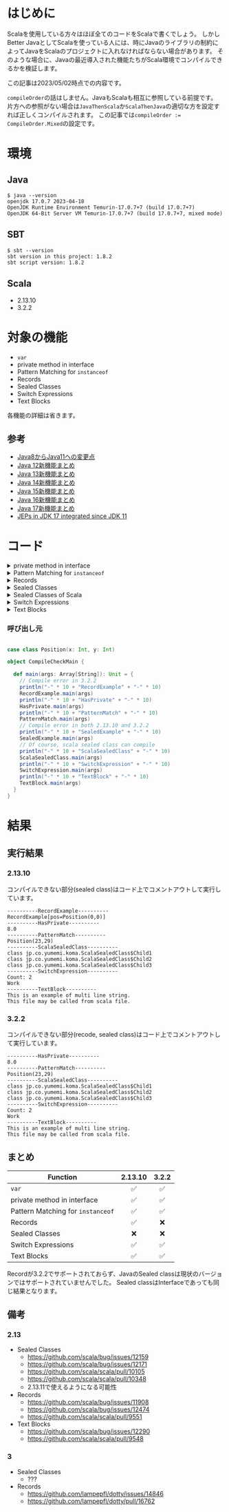 # はじめに

Scalaを使用している方々はほぼ全てのコードをScalaで書くでしょう。
しかしBetter JavaとしてScalaを使っている人には、時にJavaのライブラリの制約によってJavaをScalaのプロジェクトに入れなければならない場合があります。
そのような場合に、Javaの最近導入された機能たちがScala環境でコンパイルできるかを検証します。

この記事は2023/05/02時点での内容です。

`compileOrder`の話はしません。JavaもScalaも相互に参照している前提です。
片方への参照がない場合は`JavaThenScala`か`ScalaThenJava`の適切な方を設定すれば正しくコンパイルされます。
この記事では`compileOrder := CompileOrder.Mixed`の設定です。

# 環境

## Java

```shell
$ java --version
openjdk 17.0.7 2023-04-18
OpenJDK Runtime Environment Temurin-17.0.7+7 (build 17.0.7+7)
OpenJDK 64-Bit Server VM Temurin-17.0.7+7 (build 17.0.7+7, mixed mode)
```

## SBT

```shell
$ sbt --version
sbt version in this project: 1.8.2
sbt script version: 1.8.2
```

## Scala

* 2.13.10
* 3.2.2

# 対象の機能

* `var`
* private method in interface
* Pattern Matching for `instanceof`
* Records
* Sealed Classes
* Switch Expressions
* Text Blocks

各機能の詳細は省きます。

## 参考

* [Java8からJava11への変更点](https://qiita.com/nowokay/items/1ce24079f4daafc73b4a)
* [Java 12新機能まとめ](https://qiita.com/nowokay/items/0e860819b6ffb1aca90a)
* [Java 13新機能まとめ](https://qiita.com/nowokay/items/3e1625a77cb435394547)
* [Java 14新機能まとめ](https://qiita.com/nowokay/items/ec85d97a7cecaaac8123)
* [Java 15新機能まとめ](https://qiita.com/nowokay/items/2858699bc1cd89222cd8)
* [Java 16新機能まとめ](https://qiita.com/nowokay/items/215769cdcb14d6c5412f)
* [Java 17新機能まとめ](https://qiita.com/nowokay/items/ec58bf8f30d236a12acb)
* [JEPs in JDK 17 integrated since JDK 11](https://openjdk.org/projects/jdk/17/jeps-since-jdk-11)

# コード

<details><summary>private method in interface</summary><div>

```java
public interface HasPrivate {
    default double pow(Position position) {
        return Math.pow(position.x(), this.internalParameter());
    }

    private double internalParameter() {
        return 3d;
    }

    static void main(String[] args) {
        var hasPrivate = new HasPrivate() {
        };
        System.out.println(hasPrivate.pow(new Position(2, 2)));
    }
}
```

</div></details>

<details><summary>Pattern Matching for <code>instanceof</code></summary><div>

```java
import java.time.LocalTime;
import java.util.List;
import java.util.Map;

public class PatternMatch {
    public static void main(String[] args) {
        var something = returnSomething(LocalTime.now());
        if (something instanceof String s) {
            System.out.println("String! " + s);
        } else if (something instanceof List<?>) {
            System.out.println("List" + something.getClass());
        } else if (something instanceof Map<?, ?> m && m.isEmpty()) {
            System.out.println("Empty map, " + m.getClass());
        } else if (something instanceof Position p) {
            System.out.println(p);
        } else {
            throw new IllegalStateException("What?");
        }
    }

    private static Object returnSomething(LocalTime time) {
        return switch (time.getNano() % 5) {
            case 0, 1 -> "a";
            case 2 -> List.of();
            case 3 -> Map.of();
            case 4 -> new Position(time.getHour(), time.getMinute());
            default -> throw new AssertionError("unreachable");
        };
    }
}
```

</div></details>

<details><summary>Records</summary><div>

```java
public record RecordExample(Position pos) {
    public RecordExample {
        if (this.pos().x() < 0 || this.pos().y() < 0)
            throw new IllegalArgumentException("coordinate must be 0 or positive");
    }

    public RecordExample(int x, int y) {
        this(Position.apply(x, y));
    }

    public static void main(String[] args) {
        var pos = new RecordExample(0, 0);
        System.out.println(pos);
    }
}
```

</div></details>

<details><summary>Sealed Classes</summary><div>

```java
public sealed class SealedExample {

    public static void main(String[] args) {
        var example = new SealedExample();
        System.out.println(example.getClass());
        System.out.println(new Child1().getClass());
        System.out.println(new Child2().getClass());
        System.out.println(example.new Child3().getClass());
    }

    public static final class Child1 extends SealedExample {
    }

    public static non-sealed class Child2 extends SealedExample {
    }

    non-sealed class Child3 extends SealedExample {
    }
}
```

</div></details>

<details><summary>Sealed Classes of Scala</summary><div>

```scala
sealed class ScalaSealedClass {
  class Child3 extends ScalaSealedClass
}

object ScalaSealedClass {
  final class Child1 extends ScalaSealedClass

  class Child2 extends ScalaSealedClass

  def main(args: Array[String]): Unit = {
    val example = new ScalaSealedClass
    val c1 = new Child1
    val c2 = new Child2
    val c3 = new example.Child3
    println(c1.getClass)
    println(c2.getClass)
    println(c3.getClass)
  }
}

```

</div></details>

<details><summary>Switch Expressions</summary><div>

```java
import java.time.LocalDate;
import java.time.LocalTime;

public class SwitchExpression {
    public static void main(String[] args) {
        int a = switch (LocalTime.now().getSecond() % 3) {
            case 0 -> 4;
            case 1 -> {
                int min = LocalTime.now().getMinute();
                yield min + LocalTime.now().getSecond();
            }
            case 2 -> 2;
            default -> throw new AssertionError("unreachable");
        };
        System.out.println("Count: " + a);

        switch (LocalDate.now().getDayOfWeek()) {
            case SATURDAY, SUNDAY:
                System.out.println("Holiday!");
            case FRIDAY:
                System.out.println("Before holiday");
            default:
                System.out.println("Work");
        }
    }
}
```

</div></details>

<details><summary>Text Blocks</summary><div>

```java
public class TextBlock {
    public static void main(String[] args) {
        System.out.println("""
            This is an example of multi line string.
            This file may be called from scala file.""");
    }
}

```

</div></details>

### 呼び出し元

```scala

case class Position(x: Int, y: Int)

object CompileCheckMain {

  def main(args: Array[String]): Unit = {
    // Compile error in 3.2.2
    println("-" * 10 + "RecordExample" + "-" * 10)
    RecordExample.main(args)
    println("-" * 10 + "HasPrivate" + "-" * 10)
    HasPrivate.main(args)
    println("-" * 10 + "PatternMatch" + "-" * 10)
    PatternMatch.main(args)
    // Compile error in both 2.13.10 and 3.2.2
    println("-" * 10 + "SealedExample" + "-" * 10)
    SealedExample.main(args)
    // Of course, scala sealed class can compile
    println("-" * 10 + "ScalaSealedClass" + "-" * 10)
    ScalaSealedClass.main(args)
    println("-" * 10 + "SwitchExpression" + "-" * 10)
    SwitchExpression.main(args)
    println("-" * 10 + "TextBlock" + "-" * 10)
    TextBlock.main(args)
  }
}

```

# 結果

## 実行結果

### 2.13.10

コンパイルできない部分(sealed class)はコード上でコメントアウトして実行しています。

```
----------RecordExample----------
RecordExample[pos=Position(0,0)]
----------HasPrivate----------
8.0
----------PatternMatch----------
Position(23,29)
----------ScalaSealedClass----------
class jp.co.yumemi.koma.ScalaSealedClass$Child1
class jp.co.yumemi.koma.ScalaSealedClass$Child2
class jp.co.yumemi.koma.ScalaSealedClass$Child3
----------SwitchExpression----------
Count: 2
Work
----------TextBlock----------
This is an example of multi line string.
This file may be called from scala file.
```

### 3.2.2

コンパイルできない部分(recode, sealed class)はコード上でコメントアウトして実行しています。

```
----------HasPrivate----------
8.0
----------PatternMatch----------
Position(23,29)
----------ScalaSealedClass----------
class jp.co.yumemi.koma.ScalaSealedClass$Child1
class jp.co.yumemi.koma.ScalaSealedClass$Child2
class jp.co.yumemi.koma.ScalaSealedClass$Child3
----------SwitchExpression----------
Count: 2
Work
----------TextBlock----------
This is an example of multi line string.
This file may be called from scala file.
```

## まとめ

| Function                          | 2.13.10 | 3.2.2 |
|-----------------------------------|:-------:|:-----:|
| `var`                             |    ✅    |   ✅   |
| private method in interface       |    ✅    |   ✅   |
| Pattern Matching for `instanceof` |    ✅    |   ✅   |
| Records                           |    ✅    |   ❌   |
| Sealed Classes                    |    ❌    |   ❌   |
| Switch Expressions                |    ✅    |   ✅   |
| Text Blocks                       |    ✅    |   ✅   |

Recordが3.2.2でサポートされておらず、JavaのSealed classは現状のバージョンではサポートされていませんでした。
Sealed classはInterfaceであっても同じ結果となります。

## 備考

### 2.13

* Sealed Classes
  * https://github.com/scala/bug/issues/12159
  * https://github.com/scala/bug/issues/12171
  * https://github.com/scala/scala/pull/10105
  * https://github.com/scala/scala/pull/10348
  * 2.13.11で使えるようになる可能性
* Records
  * https://github.com/scala/bug/issues/11908
  * https://github.com/scala/bug/issues/12474
  * https://github.com/scala/scala/pull/9551
* Text Blocks
  * https://github.com/scala/bug/issues/12290
  * https://github.com/scala/scala/pull/9548

### 3

* Sealed Classes
  * ???
* Records
  * https://github.com/lampepfl/dotty/issues/14846
  * https://github.com/lampepfl/dotty/pull/16762

